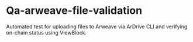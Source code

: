 # Qa-arweave-file-validation
Automated test for uploading files to Arweave via ArDrive CLI and verifying on-chain status using ViewBlock.
